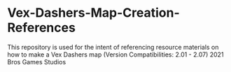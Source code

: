 # Vex-Dashers-Map-Creation-References
This repository is used for the intent of referencing resource materials on how to make a Vex Dashers map
(Version Compatibilities: 2.01 - 2.07)
2021 Bros Games Studios

